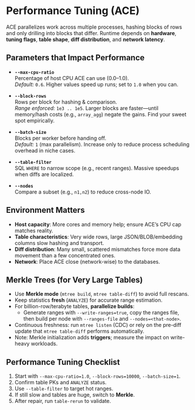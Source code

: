 # Performance Tuning (ACE)

ACE parallelizes work across multiple processes, hashing blocks of rows and only drilling into blocks that differ. Runtime depends on **hardware**, **tuning flags**, **table shape**, **diff distribution**, and **network latency**.

## Parameters that Impact Performance

- **`--max-cpu-ratio`**  
  Percentage of host CPU ACE can use (0.0–1.0).  
  *Default:* `0.6`. Higher values speed up runs; set to `1.0` when you can.

- **`--block-rows`**  
  Rows per block for hashing & comparison.  
  *Range enforced:* `1e3 .. 1e5`. Larger blocks are faster—until memory/hash costs (e.g., `array_agg`) negate the gains. Find your sweet spot empirically.

- **`--batch-size`**  
  Blocks per worker before handing off.  
  *Default:* `1` (max parallelism). Increase only to reduce process scheduling overhead in niche cases.

- **`--table-filter`**  
  SQL `WHERE` to narrow scope (e.g., recent ranges). Massive speedups when diffs are localized.

- **`--nodes`**  
  Compare a subset (e.g., `n1,n2`) to reduce cross-node IO.

## Environment Matters

- **Host capacity**: More cores and memory help; ensure ACE’s CPU cap matches reality.
- **Table characteristics**: Very wide rows, large JSON/BLOB/embedding columns slow hashing and transport.
- **Diff distribution**: Many small, scattered mismatches force more data movement than a few concentrated ones.
- **Network**: Place ACE close (network-wise) to the databases.

## Merkle Trees (for Very Large Tables)

- Use **Merkle mode** (`mtree build`, `mtree table-diff`) to avoid full rescans.
- Keep statistics **fresh** (`ANALYZE`) for accurate range estimation.
- For billion-row/terabyte tables, **parallelize builds**:
  - Generate ranges with `--write-ranges=true`, copy the ranges file, then build per node with `--ranges-file` and `--nodes=<that-node>`.
- Continuous freshness: run `mtree listen` (CDC) or rely on the pre-diff update that `mtree table-diff` performs automatically.
- Note: Merkle initialization adds **triggers**; measure the impact on write-heavy workloads.

## Performance Tuning Checklist

1. Start with `--max-cpu-ratio=1.0`, `--block-rows=10000`, `--batch-size=1`.
2. Confirm table PKs and `ANALYZE` status.
3. Use `--table-filter` to target hot ranges.
4. If still slow and tables are huge, switch to **Merkle**.
5. After repair, run `table-rerun` to validate.
